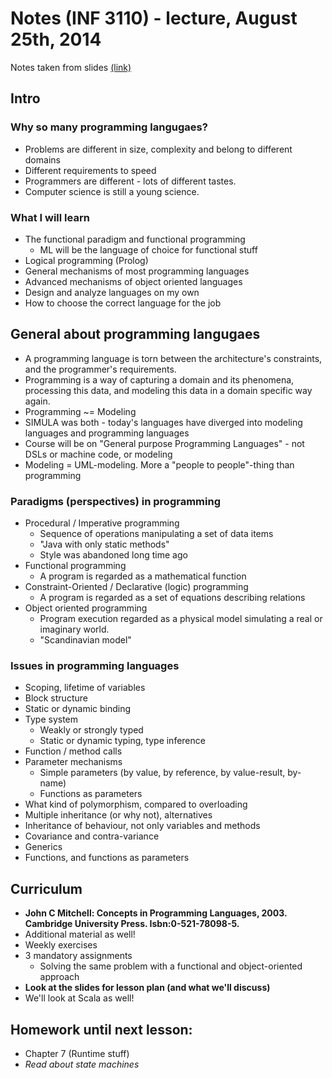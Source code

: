 # Notes (INF 3110) -  lecture, August 25th, 2014

Notes taken from slides [(link)](http://www.uio.no/studier/emner/matnat/ifi/INF3110/h14/undervisningsmateriale/intro.pdf)

## Intro

### Why so many programming langugaes?
- Problems are different in size, complexity and belong to different domains
- Different requirements to speed
- Programmers are different - lots of different tastes.
- Computer science is still a young science.

### What I will learn
- The functional paradigm and functional programming
	- ML will be the language of choice for functional stuff
- Logical programming (Prolog)
- General mechanisms of most programming languages
- Advanced mechanisms of object oriented languages
- Design and analyze languages on my own
- How to choose the correct language for the job

## General about programming langugaes
- A programming language is torn between the architecture's constraints, and the programmer's requirements.
- Programming is a way of capturing a domain and its phenomena, processing this data, and modeling this data in a domain specific way again.
- Programming ~= Modeling
- SIMULA was both - today's languages have diverged into modeling languages and programming languages
- Course will be on "General purpose Programming Languages" - not DSLs or machine code, or modeling
- Modeling = UML-modeling. More a "people to people"-thing than programming

### Paradigms (perspectives) in programming
- Procedural / Imperative programming
	- Sequence of operations manipulating a set of data items
	- "Java with only static methods"
	- Style was abandoned long time ago
- Functional programming
	- A program is regarded as a mathematical function
- Constraint-Oriented / Declarative (logic) programming
	- A program is regarded as a set of equations describing relations
- Object oriented programming
	- Program execution regarded as a physical model simulating a real or imaginary world.
	- "Scandinavian model"


### Issues in programming languages
- Scoping, lifetime of variables
- Block structure
- Static or dynamic binding
- Type system
	- Weakly or strongly typed
	- Static or dynamic typing, type inference
- Function / method calls
- Parameter mechanisms
	- Simple parameters (by value, by reference, by value-result, by-name)
	- Functions as parameters
- What kind of polymorphism, compared to overloading
- Multiple inheritance (or why not), alternatives
- Inheritance of behaviour, not only variables and methods
- Covariance and contra-variance
- Generics
- Functions, and functions as parameters

## Curriculum
- **John C Mitchell: Concepts in Programming Languages, 2003. Cambridge University Press. Isbn:0-521-78098-5.**
- Additional material as well!
- Weekly exercises
- 3 mandatory assignments
	- Solving the same problem with a functional and object-oriented approach
- **Look at the slides for lesson plan (and what we'll discuss)**
- We'll look at Scala as well!

## Homework until next lesson:
- Chapter 7 (Runtime stuff)
- _Read about state machines_
